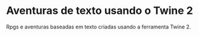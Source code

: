 # Aventuras de texto usando o Twine 2
Rpgs e aventuras baseadas em texto criadas usando a ferramenta Twine 2.
